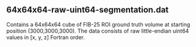 ## 64x64x64-raw-uint64-segmentation.dat

Contains a 64x64x64 cube of FIB-25 ROI ground truth volume at starting position
(3000,3000,3000). The data consists of raw little-endian uint64 values in
[x, y, z] Fortran order.
